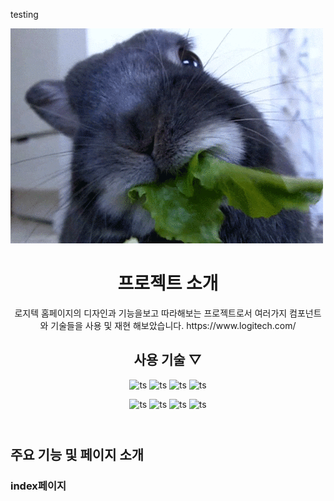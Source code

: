  testing

![grab-landing-page](https://raw.githubusercontent.com/sododuk32/shop/bc93cf0785c6d8de29adabfa0bec5308be14e1a9/pages/brr.gif)

  <p align="center">
  <header>
 <h1>프로젝트 소개</h1>  
 로지텍 홈페이지의 디자인과 기능을보고 따라해보는 프로젝트로서 
 여러가지 컴포넌트와 기술들을 사용 및 재현 해보았습니다.
 https://www.logitech.com/
  
 <H2> 사용 기술 ▽</h2>
 
 ![ts](https://img.shields.io/badge/Typescript-13.0.3-black)
 ![ts](https://img.shields.io/badge/Next.js-13.0.3-black)
 ![ts](https://img.shields.io/badge/React-18.2.0-purple)
 ![ts](https://img.shields.io/badge/ReactQuery-3.39.2-purple)
  
 ![ts](https://img.shields.io/badge/bootstrap-5.2.2-purple)
 ![ts](https://img.shields.io/badge/axios-1.2.0-blue)
 ![ts](https://img.shields.io/badge/npm-5.74.0-red)
 ![ts](https://img.shields.io/badge/express-4.18-black)

</div>   
    </header>
 
<body>
 <h2>주요 기능 및 페이지 소개 </h2>
  <div>
  <h3>index페이지 </h3>
  </div>
</body>
